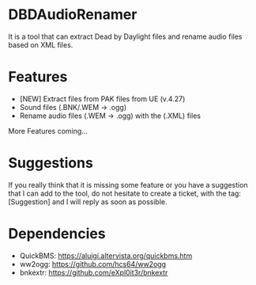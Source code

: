 # DBDAudioRenamer
It is a tool that can extract Dead by Daylight files and rename audio files based on XML files.

# Features
- [NEW] Extract files from PAK files from UE (v.4.27)
- Sound files (.BNK/.WEM -> .ogg)
- Rename audio files (.WEM -> .ogg) with the (.XML) files

More Features coming...

# Suggestions
If you really think that it is missing some feature or you have a suggestion that I can add to the tool, do not hesitate to create a ticket, with the tag: [Suggestion] and I will reply as soon as possible.

# Dependencies
- QuickBMS: https://aluigi.altervista.org/quickbms.htm
- ww2ogg: https://github.com/hcs64/ww2ogg
- bnkextr: https://github.com/eXpl0it3r/bnkextr
